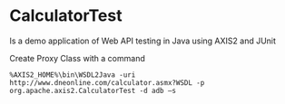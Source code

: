 # CalculatorTest
Is a demo application of Web API testing in Java using AXIS2 and JUnit


Create Proxy Class with a command
```
%AXIS2_HOME%\bin\WSDL2Java -uri http://www.dneonline.com/calculator.asmx?WSDL -p org.apache.axis2.CalculatorTest -d adb –s
```
